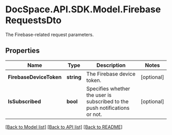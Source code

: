 # DocSpace.API.SDK.Model.FirebaseRequestsDto
The Firebase-related request parameters.

## Properties

Name | Type | Description | Notes
------------ | ------------- | ------------- | -------------
**FirebaseDeviceToken** | **string** | The Firebase device token. | [optional] 
**IsSubscribed** | **bool** | Specifies whether the user is subscribed to the push notifications or not. | [optional] 

[[Back to Model list]](../README.md#documentation-for-models) [[Back to API list]](../README.md#documentation-for-api-endpoints) [[Back to README]](../README.md)

